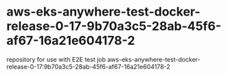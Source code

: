 # aws-eks-anywhere-test-docker-release-0-17-9b70a3c5-28ab-45f6-af67-16a21e604178-2
repository for use with E2E test job aws-eks-anywhere-test-docker-release-0-17:9b70a3c5-28ab-45f6-af67-16a21e604178-2
